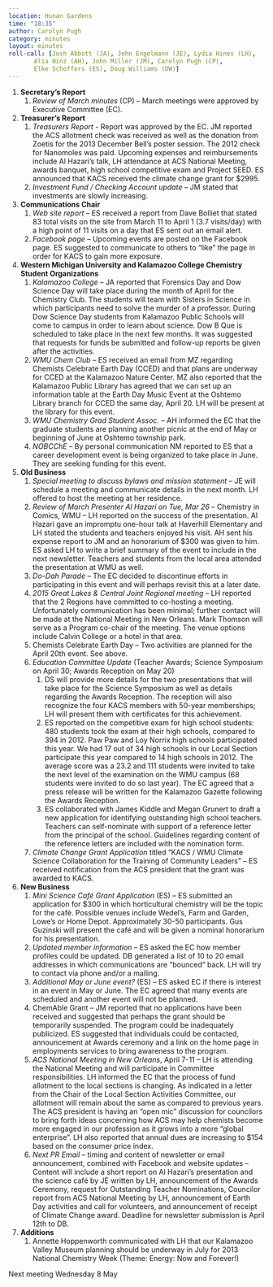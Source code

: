 ```yaml
---
location: Hunan Gardens
time: "18:35"
author: Carolyn Pugh
category: minutes
layout: minutes
roll-call: [Josh Abbott (JA), John Engelmann (JE), Lydia Hines (LH),
	   Alia Hinz (AH), John Miller (JM), Carolyn Pugh (CP),
	   Elke Schoffers (ES), Doug Williams (DW)]
---
```


1. **Secretary’s Report**
   1. *Review of March minutes* (CP) – March meetings were approved by Executive Committee (EC).
2. **Treasurer’s Report**
   1. *Treasurers Report* - Report was approved by the EC.  JM reported the ACS allotment check was received as well as the donation from Zoetis for the 2013 December Bell’s poster session. The 2012 check for Nanomoles was paid.  Upcoming expenses and reimbursements include Al Hazari’s talk, LH attendance at ACS National Meeting, awards banquet, high school competitive exam and Project SEED.  ES announced that KACS received the climate change grant for $2995.
   2. *Investment Fund / Checking Account update* – JM stated that investments are slowly increasing.
3. **Communications Chair**
   1. *Web site report* – ES received a report from Dave Bolliet that stated 83 total visits on the site from March 11 to April 1 (3.7 visits/day) with a high point of 11 visits on a day that ES sent out an email alert.
   2. *Facebook page* – Upcoming events are posted on the Facebook page.  ES suggested to communicate to others to “like” the page in order for KACS to gain more exposure.
4. **Western Michigan University and Kalamazoo College Chemistry Student Organizations**
   1. *Kalamazoo College* – JA reported that Forensics Day and Dow Science Day will take place during the month of April for the Chemistry Club.  The students will team with Sisters in Science in which participants need to solve the murder of a professor.  During Dow Science Day students from Kalamazoo Public Schools will come to campus in order to learn about science.  Dow B Que is scheduled to take place in the next few months.  It was suggested that requests for funds be submitted and follow-up reports be given after the activities.
   2. *WMU Chem Club* – ES received an email from MZ regarding Chemists Celebrate Earth Day (CCED) and that plans are underway for CCED at the Kalamazoo Nature Center.  MZ also reported that the Kalamazoo Public Library has agreed that we can set up an information table at the Earth Day Music Event at the Oshtemo Library branch for CCED the same day, April 20. LH will be present at the library for this event.
   3. *WMU Chemistry Grad Student Assoc.* – AH informed the EC that the graduate students are planning another picnic at the end of May or beginning of June at Oshtemo township park.
   4. *NOBCChE* – By personal communication NM reported to ES that a career development event is being organized to take place in June.  They are seeking funding for this event.
5. **Old Business**
   1. *Special meeting to discuss bylaws and mission statement* – JE will schedule a meeting and communicate details in the next month.  LH offered to host the meeting at her residence.
   2. *Review of March Presenter Al Hazari on Tue, Mar 26* – Chemistry in Comics, WMU – LH reported on the success of the presentation.  Al Hazari gave an impromptu one-hour talk at Haverhill Elementary and LH stated the students and teachers enjoyed his visit.  AH sent his expense report to JM and an honorarium of $300 was given to him.  ES asked LH to write a brief summary of the event to include in the next newsletter.  Teachers and students from the local area attended the presentation at WMU as well.
   3. *Do-Dah Parade* – The EC decided to discontinue efforts in participating in this event and will perhaps revisit this at a later date.
   4. *2015 Great Lakes & Central Joint Regional meeting* – LH reported that the 2 Regions have committed to co-hosting a meeting.  Unfortunately communication has been minimal; further contact will be made at the National Meeting in New Orleans.  Mark Thomson will serve as a Program co-chair of the meeting. The venue options include Calvin College or a hotel in that area. 
   5. Chemists Celebrate Earth Day – Two activities are planned for the April 20th event.  See above.
   6. *Education Committee Update* (Teacher Awards; Science Symposium on April 30; Awards Reception on May 20)
      1. DS will provide more details for the two presentations that will take place for the Science Symposium as well as details regarding the Awards Reception.  The reception will also recognize the four KACS members with 50-year memberships; LH will present them with certificates for this achievement.
      2. ES reported on the competitive exam for high school students: 480 students took the exam at their high schools, compared to 394 in 2012. Paw Paw and Loy Norrix high schools participated this year. We had 17 out of 34 high schools in our Local Section participate this year compared to 14 high schools in 2012. The average score was a 23.2 and 111 students were invited to take the next level of the examination on the WMU campus (68 students were invited to do so last year). The EC agreed that a press release will be written for the Kalamazoo Gazette following the Awards Reception.
      3. ES collaborated with James Kiddle and Megan Grunert to draft a new application for identifying outstanding high school teachers.  Teachers can self-nominate with support of a reference letter from the principal of the school.  Guidelines regarding content of the reference letters are included with the nomination form.
   7. *Climate Change Grant Application* titled “KACS / WMU Climate Science Collaboration for the Training of Community Leaders” – ES received notification from the ACS president that the grant was awarded to KACS.
6. **New Business**
   1. *Mini Science Café Grant Application* (ES) – ES submitted an application for $300 in which horticultural chemistry will be the topic for the café.   Possible venues include Wedel’s, Farm and Garden, Lowe’s or Home Depot.  Approximately 30-50 participants.  Gus Guzinski will present the café and will be given a nominal honorarium for his presentation.
   2. *Updated member information* – ES asked the EC how member profiles could be updated.  DB generated a list of 10 to 20 email addresses in which communications are “bounced” back.  LH will try to contact via phone and/or a mailing.
   3. *Additional May or June event?* (ES) – ES asked EC if there is interest in an event in May or June. The EC agreed that many events are scheduled and another event will not be planned.
   4. ChemAble Grant – JM reported that no applications have been received and suggested that perhaps the grant should be temporarily suspended.  The program could be inadequately publicized.  ES suggested that individuals could be contacted, announcement at Awards ceremony and a link on the home page in employments services to bring awareness to the program.
   5. *ACS National Meeting in New Orleans*, April 7-11 – LH is attending the National Meeting and will participate in Committee responsibilities.  LH informed the EC that the process of fund allotment to the local sections is changing. As indicated in a letter from the Chair of the Local Section Activities Committee, our allotment will remain about the same as compared to previous years. The ACS president is having an “open mic” discussion for councilors to bring forth ideas concerning how ACS may help chemists become more engaged in our profession as it grows into a more “global enterprise”.  LH also reported that annual dues are increasing to $154 based on the consumer price index.
   6. *Next PR Email* – timing and content of newsletter or email announcement, combined with Facebook and website updates  – Content will include a short report on Al Hazari’s presentation and the science café by JE written by LH, announcement of the Awards Ceremony, request for Outstanding Teacher Nominations, Councilor report from ACS National Meeting by LH, announcement of Earth Day activities and call for volunteers, and announcement of receipt of Climate Change award.  Deadline for newsletter submission is April 12th to DB.
7. **Additions**
   1. Annette Hoppenworth communicated with LH that our Kalamazoo Valley Museum planning should be underway in July for 2013 National Chemistry Week (Theme:  Energy: Now and Forever!)

Next meeting Wednesday 8 May